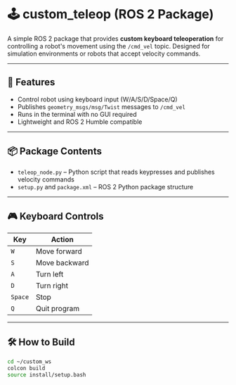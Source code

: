 # 🕹️ custom_teleop (ROS 2 Package)

A simple ROS 2 package that provides **custom keyboard teleoperation** for controlling a robot's movement using the `/cmd_vel` topic. Designed for simulation environments or robots that accept velocity commands.

---

## 🚀 Features

- Control robot using keyboard input (W/A/S/D/Space/Q)
- Publishes `geometry_msgs/msg/Twist` messages to `/cmd_vel`
- Runs in the terminal with no GUI required
- Lightweight and ROS 2 Humble compatible

---

## 📦 Package Contents

- `teleop_node.py` – Python script that reads keypresses and publishes velocity commands
- `setup.py` and `package.xml` – ROS 2 Python package structure

---

## 🎮 Keyboard Controls

| Key     | Action         |
|---------|----------------|
| `W`     | Move forward   |
| `S`     | Move backward  |
| `A`     | Turn left      |
| `D`     | Turn right     |
| `Space` | Stop           |
| `Q`     | Quit program   |

---

## 🛠️ How to Build

```bash
cd ~/custom_ws
colcon build
source install/setup.bash

